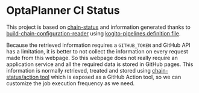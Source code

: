 # OptaPlanner CI Status

This project is based on [chain-status](https://github.com/kiegroup/chain-status) and information generated thanks to [build-chain-configuration-reader](https://github.com/kiegroup/build-chain-configuration-reader) using [kogito-pipelines definition file](https://raw.githubusercontent.com/kiegroup/kogito-pipelines/main/.ci/pull-request-config.yaml).

Because the retrieved information requires a `GITHUB_TOKEN` and GitHub API has a limitation, it is better to not collect the information on every request made from this webpage. So this webpage does not really require an application service and all the required data is stored in GitHub pages. This information is normally retrieved, treated and stored using [chain-status/action tool](https://github.com/kiegroup/chain-status/tree/main/packages/action) which is exposed as a GitHub Action tool, so we can customize the job execution frequency as we need.
